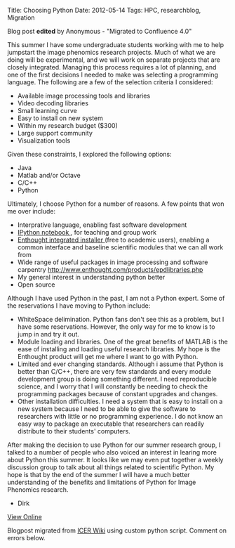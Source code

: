 Title: Choosing Python
Date: 2012-05-14
Tags: HPC, researchblog, Migration

Blog post **edited** by Anonymous \- "Migrated to Confluence 4.0"

This summer I have some undergraduate students working with me to help
jumpstart the image phenomics research projects. Much of what we are doing
will be experimental, and we will work on separate projects that are closely
integrated. Managing this process requires a lot of planning, and one of the
first decisions I needed to make was selecting a programming language. The
following are a few of the selection criteria I considered:

  * Available image processing tools and libraries
  * Video decoding libraries
  * Small learning curve
  * Easy to install on new system
  * Within my research budget ($300)
  * Large support community
  * Visualization tools

Given these constraints, I explored the following options:

  * Java
  * Matlab and/or Octave
  * C/C++
  * Python

Ultimately, I choose Python for a number of reasons. A few points that won me
over include:

  * Interprative language, enabling fast software development
  * [IPython notebook ](http://ipython.org/ipython-doc/dev/interactive/htmlnotebook.html), for teaching and group work
  * [Enthought integrated installer ](http://www.enthought.com/) (free to academic users), enabling a common interface and baseline scientific modules that we can all work from
  * Wide range of useful packages in image processing and software carpentry <http://www.enthought.com/products/epdlibraries.php>
  * My general interest in understanding python better
  * Open source

Although I have used Python in the past, I am not a Python expert. Some of the
reservations I have moving to Python include:

  * WhiteSpace delimination. Python fans don't see this as a problem, but I have some reservations. However, the only way for me to know is to jump in and try it out.
  * Module loading and libraries. One of the great benefits of MATLAB is the ease of installing and loading useful research libraries. My hope is the Enthought product will get me where I want to go with Python.
  * Limited and ever changing standards. Although i assume that Python is better than C/C++, there are very few standards and every module development group is doing something different. I need reproducible science, and I worry that I will constantly be needing to check the programming packages because of constant upgrades and changes.
  * Other installation difficulties. I need a system that is easy to install on a new system because I need to be able to give the software to researchers with little or no programming experience. I do not know an easy way to package an executable that researchers can readily distribute to their students' computers.

After making the decision to use Python for our summer research group, I
talked to a number of people who also voiced an interest in learing more about
Python this summer. It looks like we may even put together a weekly discussion
group to talk about all things related to scientific Python. My hope is that
by the end of the summer I will have a much better understanding of the
benefits and limitations of Python for Image Phenomics research.

  * Dirk

[View
Online](https://wiki.hpcc.msu.edu/display/~colbrydi@msu.edu/2012/05/14/Choosing+Python)

Blogpost migrated from [ICER Wiki](https://wiki.hpcc.msu.edu/display/~colbrydi@msu.edu/2012/05/14/Choosing+Python) using custom python script. Comment on errors below.
